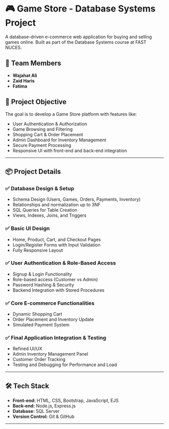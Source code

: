 # 🎮 Game Store - Database Systems Project

A database-driven e-commerce web application for buying and selling games online. Built as part of the Database Systems course at FAST NUCES.

## 👥 Team Members

- **Wajahat Ali**
- **Zaid Haris**
- **Fatima**

## 📌 Project Objective

The goal is to develop a Game Store platform with features like:

- User Authentication & Authorization
- Game Browsing and Filtering
- Shopping Cart & Order Placement
- Admin Dashboard for Inventory Management
- Secure Payment Processing
- Responsive UI with front-end and back-end integration

---

## 📦 Project Details

### ✅ Database Design & Setup

- Schema Design (Users, Games, Orders, Payments, Inventory)
- Relationships and normalization up to 3NF
- SQL Queries for Table Creation
- Views, Indexes, Joins, and Triggers

### ✅ Basic UI Design

- Home, Product, Cart, and Checkout Pages
- Login/Register Forms with Input Validation
- Fully Responsive Layout

### ✅ User Authentication & Role-Based Access

- Signup & Login Functionality
- Role-based access (Customer vs Admin)
- Password Hashing & Security
- Backend Integration with Stored Procedures

### ✅ Core E-commerce Functionalities

- Dynamic Shopping Cart
- Order Placement and Inventory Update
- Simulated Payment System

### ✅ Final Application Integration & Testing

- Refined UI/UX
- Admin Inventory Management Panel
- Customer Order Tracking
- Testing and Debugging for Performance and Load

---

## 🛠️ Tech Stack

- **Front-end:** HTML, CSS, Bootstrap, JavaScript, EJS
- **Back-end:** Node.js, Express.js
- **Database:** SQL Server
- **Version Control:** Git & GitHub

---



